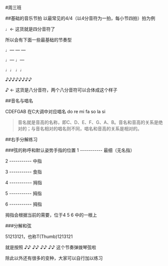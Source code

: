 #周三班

##基础的音乐节拍
以最常见的4/4（以4分音符为一拍，每小节四拍）拍为例

♩← 这货就是四分音符了 

所以会有下面一些最基础的节奏型

♩— — — 

♩— ♩— 

♩♩ ♩♩

♪♪♪♪♪♪♪♪ 

♪  ← 这货是八分音符，两个八分音符可以合体成这个样子

##音名与唱名

CDEFGAB 在C大调中对应唱名 do re mi fa so la si
     
> 音名就是音高的名称，即C、D、E、F、G、A、B。音名和音高的关系是绝对的；与音名相对的唱名则不同，唱名和音高的关系是相对的。

##右手分解练习

###弦的称呼和默认姿势手指的位置
1 ----------- 最细（无名指）

2 ----------- 中指

3 ----------- 食指

4 ----------- 拇指

5 ----------- 拇指

6 ----------- 拇指

拇指会根据当前的需要，位于4 5 6 中的一根上

###分解和弦

51213121，也称T(Thumb)1213121

就是按照 ♪♪ ♪♪ ♪♪ ♪♪  这个节奏弹拨琴弦啦

除此以外还有很多的变种，大家可以自行加以练习
